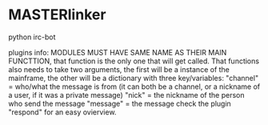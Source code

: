 MASTERlinker
============

python irc-bot

plugins info:
MODULES MUST HAVE SAME NAME AS THEIR MAIN FUNCTTION, that function is the only one that will get called. 
That functions also needs to take two arguments, the first will be a instance of the mainframe, the other will be a dictionary with three key/variables:
"channel" = who/what the message is from (it can both be a channel, or a nickname of a user, if it was a private message)
"nick" = the nickname of the person who send the message
"message" = the message 
check the plugin "respond" for an easy ovierview.
